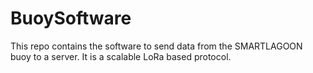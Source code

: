 # BuoySoftware
This repo contains the software to send data from the SMARTLAGOON buoy to a server. It is a scalable LoRa based protocol. 
